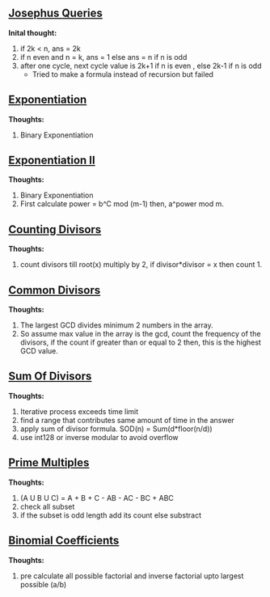 ## [Josephus Queries](https://cses.fi/problemset/task/2164)

**Inital thought:** 
1. if 2k < n, ans = 2k  
2. if n even and n = k, ans = 1 else ans = n if n is odd
3. after one cycle, next cycle value is 2k+1 if n is even , else 2k-1 if n is odd 
    - Tried to make a formula instead of recursion but failed 

## [Exponentiation](https://cses.fi/problemset/task/1095)
**Thoughts:**  
1. Binary Exponentiation

## [Exponentiation II](https://cses.fi/problemset/task/1712)
**Thoughts:**  
1. Binary Exponentiation
2. First calculate power = b^C mod (m-1) then, a^power mod m.


## [Counting Divisors](https://cses.fi/problemset/task/1713/)
**Thoughts:**  
1. count divisors till root(x) multiply by 2, if divisor*divisor = x then count 1.

## [Common Divisors](https://cses.fi/problemset/task/1081/)
**Thoughts:**  
1. The largest GCD divides minimum 2 numbers in the array.
2. So assume max value in the array is the gcd, count the frequency of the divisors, if the count if greater than or equal to 2 then, this is the highest GCD value.

## [Sum Of Divisors](https://cses.fi/problemset/task/1082/)
**Thoughts:**  
1. Iterative process exceeds time limit
2. find a range that contributes same amount of time in the answer
3. apply sum of divisor formula. SOD(n) = Sum(d*floor(n/d))
4. use int128 or inverse modular to avoid overflow

## [Prime Multiples](https://cses.fi/problemset/task/2185/)
**Thoughts:**  
1. (A U B U C) = A + B + C - AB - AC - BC + ABC
2. check all subset
3. if the subset is odd length add its count else substract

## [Binomial Coefficients](https://cses.fi/problemset/task/1079/)
**Thoughts:**  
1. pre calculate all possible factorial and inverse factorial upto largest possible (a/b)
